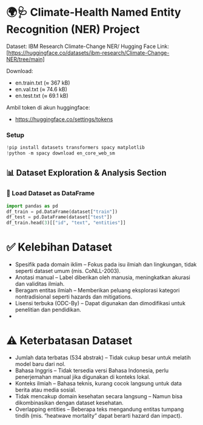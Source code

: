 # 🌍🩺 Climate-Health Named Entity Recognition (NER) Project

Dataset: IBM Research Climate-Change NER/ Hugging Face
Link: [https://huggingface.co/datasets/ibm-research/Climate-Change-NER/tree/main]

Download:
- en.train.txt (≈ 367 kB)
- en.val.txt (≈ 74.6 kB)
- en.test.txt (≈ 69.1 kB)

Ambil token di akun huggingface:
- https://huggingface.co/settings/tokens


### Setup
```python
!pip install datasets transformers spacy matplotlib
!python -m spacy download en_core_web_sm

```

## 📊 Dataset Exploration & Analysis Section

### 🔹 Load Dataset as DataFrame
```python
import pandas as pd
df_train = pd.DataFrame(dataset["train"])
df_test = pd.DataFrame(dataset["test"])
df_train.head(3)[["id", "text", "entities"]]
```
# ✅ Kelebihan Dataset

- Spesifik pada domain iklim – Fokus pada isu ilmiah dan lingkungan, tidak seperti dataset umum (mis. CoNLL-2003).
- Anotasi manual – Label diberikan oleh manusia, meningkatkan akurasi dan validitas ilmiah.
- Beragam entitas ilmiah – Memberikan peluang eksplorasi kategori nontradisional seperti hazards dan mitigations.
- Lisensi terbuka (ODC-By) – Dapat digunakan dan dimodifikasi untuk penelitian dan pendidikan.
- 
# ⚠️ Keterbatasan Dataset

- Jumlah data terbatas (534 abstrak) – Tidak cukup besar untuk melatih model baru dari nol.
- Bahasa Inggris – Tidak tersedia versi Bahasa Indonesia, perlu penerjemahan manual jika digunakan di konteks lokal.
- Konteks ilmiah – Bahasa teknis, kurang cocok langsung untuk data berita atau media sosial.
- Tidak mencakup domain kesehatan secara langsung – Namun bisa dikombinasikan dengan dataset kesehatan.
- Overlapping entities – Beberapa teks mengandung entitas tumpang tindih (mis. “heatwave mortality” dapat berarti hazard dan impact).
